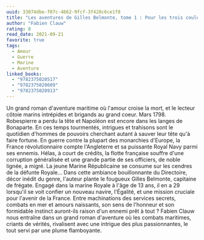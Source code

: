 ```yaml
---
uuid: 33074dbe-f07c-4662-9fcf-3f428c6ce1f8
title: "Les aventures de Gilles Belmonte, tome 1 : Pour les trois couleurs"
author: "Fabien Clauw"
rating: 8
read_date: 2021-09-21
favorite: true
tags:
  - Amour
  - Guerre
  - Marine
  - Aventure
linked_books:
  - "9782375020517"
  - "9782375020609"
  - "9782375020913"
---
```


Un grand roman d'aventure maritime où l'amour croise la mort, et le lecteur côtoie marins intrépides et brigands au grand coeur. Mars 1798. Robespierre a perdu la tête et Napoléon est encore dans les langes de Bonaparte. En ces temps tourmentés, intrigues et trahisons sont le quotidien d'hommes de pouvoirs cherchant autant à sauver leur tête qu'à faire fortune. En guerre contre la plupart des monarchies d'Europe, la France révolutionnaire compte l'Angleterre et sa puissante Royal Navy parmi ses ennemis. Hélas, à court de crédits, la flotte française souffre d'une corruption généralisée et une grande partie de ses officiers, de noble lignée, a migré. La jeune Marine Républicaine se consume sur les cendres de la défunte Royale… Dans cette ambiance bouillonnante du Directoire, décor inédit du genre, l'auteur plante le fougueux Gilles Belmonte, capitaine de frégate. Engagé dans la marine Royale à l'âge de 13 ans, il en a 29 lorsqu'il se voit confier un nouveau navire, l'Égalité, et une mission cruciale pour l'avenir de la France. Entre machinations des services secrets, combats en mer et amours naissants, son sens de l'honneur et son formidable instinct auront-ils raison d'un ennemi prêt à tout ? Fabien Clauw nous entraîne dans un grand roman d'aventure où les combats maritimes, criants de vérités, rivalisent avec une intrigue des plus passionnantes, le tout servi par une plume flamboyante.